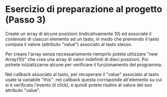 # Esercizio di preparazione al progetto (Passo 3)

Create un array di alcune posizioni (indicativamente 10) ed associate il contenuto di ciascun elemento ad un tasto, in modo che premendo il tasto compaia il valore (attributo "value") associato al tasto stesso.

Per creare l'array senza necessariamente riempirlo potete utilizzare "new Array(10)" che crea una array di valori indefiniti di dieci posizioni. Poi potrete inizializzarne alcune per verificare il funzionamento del programma.

Nel callback associato al tasto, per recuperare il "value" associato al tasto usate la variabile "this": nel callback questa corrisponde all'elemento su cui si è verificato l'evento (il click), e quindi potete risalire al valore del suo attributo "value".
